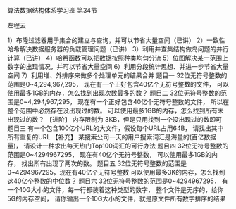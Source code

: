 算法数据结构体系学习班
第34节

左程云

1）布隆过滤器用于集合的建立与查询，并可以节省大量空间（已讲）
2）一致性哈希解决数据服务器的负载管理问题（已讲）
3）利用并查集结构做岛问题的并行计算（已讲）
4）哈希函数可以把数据按照种类均匀分流
5）位图解决某一范围上数字的出现情况，并可以节省大量空间
6）利用分段统计思想、并进一步节省大量空间
7）利用堆、外排序来做多个处理单元的结果合并
题目一
32位无符号整数的范围是0~4,294,967,295，
现在有一个正好包含40亿个无符号整数的文件，
可以使用最多1GB的内存，怎么找到出现次数最多的数？
题目二
32位无符号整数的范围是0~4,294,967,295，
现在有一个正好包含40亿个无符号整数的文件，
所以在整个范围中必然存在没出现过的数。
可以使用最多1GB的内存，怎么找到所有未出现过的数？
【进阶】
内存限制为 3KB，但是只用找到一个没出现过的数即可
题目三
有一个包含100亿个URL的大文件，假设每个URL占用64B，
请找出其中所有重复的URL
【补充】
某搜索公司一天的用户搜索词汇是海量的(百亿数据量)，
请设计一种求出每天热门Top100词汇的可行办法
题目四
32位无符号整数的范围是0~4294967295，
现在有40亿个无符号整数，
可以使用最多1GB的内存，
找出所有出现了两次的数。
题目五
32位无符号整数的范围是0~4294967295，现在有40亿个无符号整数
可以使用最多3K的内存，怎么找到这40亿个整数的中位数？
题目六
32位无符号整数的范围是0~4294967295，
有一个10G大小的文件，每一行都装着这种类型的数字，
整个文件是无序的，给你5G的内存空间，
请你输出一个10G大小的文件，就是原文件所有数字排序的结果
